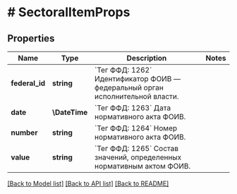 # # SectoralItemProps

## Properties

Name | Type | Description | Notes
------------ | ------------- | ------------- | -------------
**federal_id** | **string** | &#x60;Тег ФФД: 1262&#x60;   Идентификатор ФОИВ — федеральный орган исполнительной власти. |
**date** | **\DateTime** | &#x60;Тег ФФД: 1263&#x60;   Дата нормативного акта ФОИВ. |
**number** | **string** | &#x60;Тег ФФД: 1264&#x60;   Номер нормативного акта ФОИВ. |
**value** | **string** | &#x60;Тег ФФД: 1265&#x60;   Состав значений, определенных нормативным актом ФОИВ. |

[[Back to Model list]](../../README.md#models) [[Back to API list]](../../README.md#endpoints) [[Back to README]](../../README.md)
